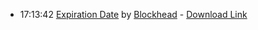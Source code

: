 *   17:13:42  [Expiration Date](http://goo.gl/Hi2tAk) by [Blockhead](http://www.last.fm/music/Blockhead) - [Download Link](http://goo.gl/j8MIr0)


